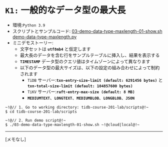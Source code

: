 # `K1:` 一般的なデータ型の最大長
+ 環境:`Python 3.9`
+ スクリプトとサンプルコード:
[03-demo-data-type-maxlength-01-show.sh](https://github.com/pingcap/tidb-course-201-lab/blob/master/scripts/03-demo-data-type-maxlength-01-show.sh)
[demo-data-type-maxlength.py](https://github.com/pingcap/tidb-course-201-lab/blob/master/scripts/demo-data-type-maxlength.py)
+ ミニデモストーリー:
  + 文字セットは **`utf8mb4`** と仮定します
  + 最大長のデータを含む行をサンプルテーブルに挿入し、結果を表示する
  + **`TIMESTAMP`** データ型のクエリ値はタイムゾーンによって異なります
  + 以下のデータ型の最大サイズは、以下の設定の組み合わせによって制約されます
    + `TiDB` サーバー:**`txn-entry-size-limit (default: 6291456 bytes)`** と **`txn-total-size-limit (default: 104857600 bytes)`**
    + `TiKV` サーバー:**`raft-entry-max-size (default: 8 MB)`**
    + **`MEDIUMTEXT`**、**`LONGTEXT`**、**`MEDIUMBLOB`**、**`LONGBLOB`**、**`JSON`**
```
~!@// 1. Go to working directory: tidb-course-201-lab/scripts@!~
$ cd tidb-course-201-lab/scripts

~!@// 2. Run demo script@!~
$ ./03-demo-data-type-maxlength-01-show.sh ~!@cloud|local@!~
```
----------------------------------------------------------------------------------------------------------
[メモなし]